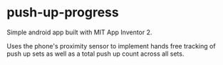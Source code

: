 # push-up-progress
Simple android app built with MIT App Inventor 2.

Uses the phone's proximity sensor to implement hands free tracking of push up sets as well as a total push up count across all sets.
